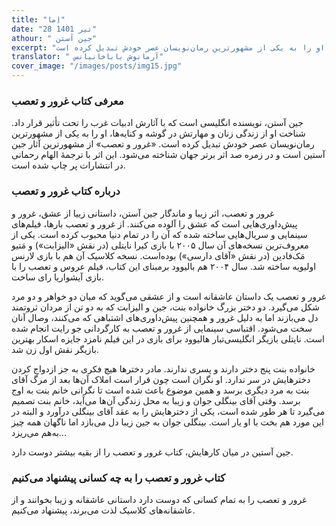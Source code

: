 ```yaml
---
title: "اِما"
date: "28 تیر 1401"
athour: " جین آستن"
excerpt: "جین آستین(۱۷۷۵ – ۱۸۱۷) ، نویسنده‌ انگلیسی است که آثارش تاثیر عمده‌ای بر ادبیات غرب گذاشت. او را به یکی از مشهورترین رمان‌نویسان عصر خودش تبدیل کرده ‌است."
translator: " آرمانوش باباخانیانس"
cover_image: "/images/posts/img15.jpg"
---
```


### معرفی کتاب غرور و تعصب

جین آستن، نویسنده‌ انگلیسی است که با آثارش ادبیات غرب را تحت تأثیر قرار داد. شناخت او از زندگی زنان و مهارتش در گوشه و کنایه‌ها، او را به یکی از مشهورترین رمان‌نویسان عصر خودش تبدیل کرده‌ است. «غرور و تعصب» از مشهورترین آثار جین آستین است و در زمره صد اثر برتر جهان شناخته می‌شود. این اثر با ترجمهٔ الهام رحمانی در انتشارات پر چاپ شده است.

### درباره کتاب غرور و تعصب

غرور و تعصب، اثر زیبا و ماندگار جین آستن، داستانی زییا از عشق، غرور و پیش‌داوری‌هایی است که عشق را آلوده می‌کنند. از غرور و تعصب بارها، فیلم‌های سینمایی و سریال‌هایی ساخته شده که آن را در تمام دنیا محبوب کرده است. یکی از معروف‌ترین نسخه‌های آن سال ۲۰۰۵ با بازی کیرا نایتلی (در نقش «الیزابت») و مَتیو مَک‌فادین (در نقش «آقای دارسی») بوده‌است. نسخه کلاسیک آن هم با بازی لارنس اولیویه ساخته شد. سال ۲۰۰۴ هم بالیوود برمبنای این کتاب، فیلم عروس و تعصب را با بازی آیشواریا رای ساخت.

غرور و تعصب یک داستان عاشقانه است و از عشقی می‌گوید که میان دو خواهر و دو مرد شکل می‌گیرد. دو دختر بزرگ خانواده بنت، جین و الیزابت که به دو تن از مردان ثروتمند دل می‌بازند اما به دلیل غرور و همچنین پیش‌داوری‌های اشتباهی که می‌کنند، وصال آنان سخت می‌شود. اقتباسی سینمایی از غرور و تعصب به کارگردانی جو رایت انجام شده است. نایتلی بازیگر انگلیسی‌تبار هالیوود برای بازی در این فیلم نامزد جایزه اسکار بهترین بازیگر نقش اول زن شد.

خانواده‌ بنت پنج دختر دارند و پسری ندارند. مادر دخترها هیچ فکری به جز ازدواج کردن دخترهایش در سر ندارد. او نگران است چون قرار است املاک آن‌ها بعد از مرگ آقای بنت به مرد دیگری برسد و همین موضوع باعث شده است تا نگرانی خانم بنت به اوج برسد. وقتی آقای بینگلی جوان و زیبا به محل زندگی آن‌ها می‌آید، خانم بنت تصمیم می‌گیرد تا هر طور شده است، یکی از دخترهایش را به عقد آقای بینگلی درآورد و البته در این مورد هم بخت با او یار است. بینگلی جوان به جین زیبا دل می‌بازد اما ناگهان همه چیز به‌هم می‌ریزد...

جین آستین در میان کارهایش، کتاب غرور و تعصب را از بقیه بیشتر دوست دارد.

### کتاب غرور و تعصب را به چه کسانی پیشنهاد می‌کنیم

غرور و تعصب را به تمام کسانی که دوست دارد داستانی عاشقانه و زیبا بخوانند و از عاشقانه‌های کلاسیک لذت می‌برند، پیشنهاد می‌کنیم.
